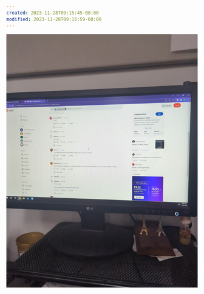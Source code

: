 ```yaml
---
created: 2023-11-28T09:15:45-08:00
modified: 2023-11-28T09:15:59-08:00
---
```


![Image](./619dd52461903a80b21795ea9e80dd80.jpg)
